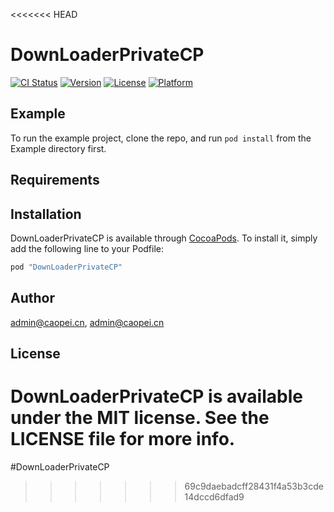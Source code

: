 <<<<<<< HEAD
# DownLoaderPrivateCP

[![CI Status](http://img.shields.io/travis/admin@caopei.cn/DownLoaderPrivateCP.svg?style=flat)](https://travis-ci.org/admin@caopei.cn/DownLoaderPrivateCP)
[![Version](https://img.shields.io/cocoapods/v/DownLoaderPrivateCP.svg?style=flat)](http://cocoapods.org/pods/DownLoaderPrivateCP)
[![License](https://img.shields.io/cocoapods/l/DownLoaderPrivateCP.svg?style=flat)](http://cocoapods.org/pods/DownLoaderPrivateCP)
[![Platform](https://img.shields.io/cocoapods/p/DownLoaderPrivateCP.svg?style=flat)](http://cocoapods.org/pods/DownLoaderPrivateCP)

## Example

To run the example project, clone the repo, and run `pod install` from the Example directory first.

## Requirements

## Installation

DownLoaderPrivateCP is available through [CocoaPods](http://cocoapods.org). To install
it, simply add the following line to your Podfile:

```ruby
pod "DownLoaderPrivateCP"
```

## Author

admin@caopei.cn, admin@caopei.cn

## License

DownLoaderPrivateCP is available under the MIT license. See the LICENSE file for more info.
=======
#DownLoaderPrivateCP
>>>>>>> 69c9daebadcff28431f4a53b3cde14dccd6dfad9
